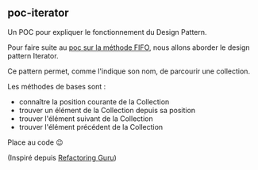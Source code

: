 poc-iterator
------------

Un POC pour expliquer le fonctionnement du Design Pattern.

Pour faire suite au [poc sur la méthode FIFO](https://github.com/LaurentQ56/poc-fifo), nous allons aborder le design pattern Iterator.

Ce pattern permet, comme l'indique son nom, de parcourir une collection.

Les méthodes de bases sont :
- connaître la position courante de la Collection
- trouver un élément de la Collection depuis sa position
- trouver l'élément suivant de la Collection 
- trouver l'élément précédent de la Collection 

Place au code :wink: 

(Inspiré depuis [Refactoring Guru](https://refactoring.guru/fr/design-patterns/iterator))
